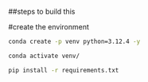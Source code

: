##steps to build this

#create the environment

```bash
conda create -p venv python=3.12.4 -y 

`````

```bash
conda activate venv/

`````

```bash
pip install -r requirements.txt

`````